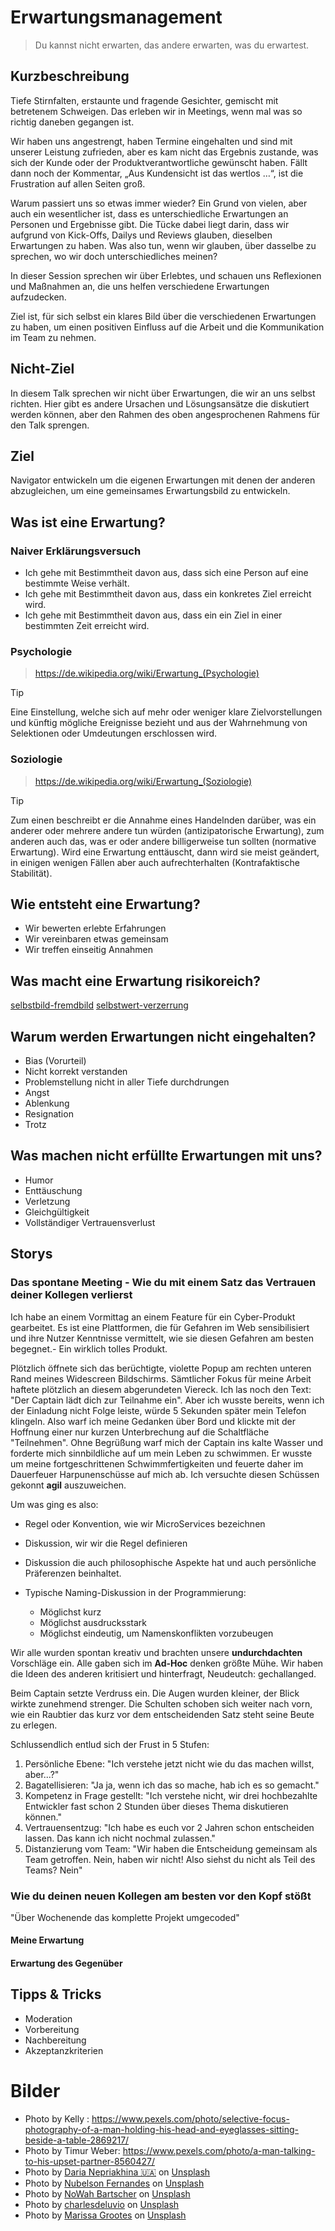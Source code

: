 # Erwartungsmanagement

> Du kannst nicht erwarten, das andere erwarten, was du erwartest.

## Kurzbeschreibung

Tiefe Stirnfalten, erstaunte und fragende Gesichter, gemischt mit betretenem Schweigen.
Das erleben wir in Meetings, wenn mal was so richtig daneben gegangen ist.

Wir haben uns angestrengt, haben Termine eingehalten und sind mit unserer Leistung zufrieden, aber es kam nicht das Ergebnis zustande, was sich der Kunde oder der Produktverantwortliche gewünscht haben.
Fällt dann noch der Kommentar, „Aus Kundensicht ist das wertlos …“, ist die Frustration auf allen Seiten groß.

Warum passiert uns so etwas immer wieder?
Ein Grund von vielen, aber auch ein wesentlicher ist, dass es unterschiedliche Erwartungen an Personen und Ergebnisse gibt.
Die Tücke dabei liegt darin, dass wir aufgrund von Kick-Offs, Dailys und Reviews glauben, dieselben Erwartungen zu haben.
Was also tun, wenn wir glauben, über dasselbe zu sprechen, wo wir doch unterschiedliches meinen?

In dieser Session sprechen wir über Erlebtes, und schauen uns Reflexionen und Maßnahmen an, die uns helfen verschiedene Erwartungen aufzudecken.

Ziel ist, für sich selbst ein klares Bild über die verschiedenen Erwartungen zu haben, um einen positiven Einfluss auf die Arbeit und die Kommunikation im Team zu nehmen.

## Nicht-Ziel

In diesem Talk sprechen wir nicht über Erwartungen, die wir an uns selbst richten.
Hier gibt es andere Ursachen und Lösungsansätze die diskutiert werden können, aber den
Rahmen des oben angesprochenen Rahmens für den Talk sprengen.

## Ziel

Navigator entwickeln um die eigenen Erwartungen mit denen der anderen abzugleichen, um eine gemeinsames Erwartungsbild zu entwickeln.

## Was ist eine Erwartung?

### Naiver Erklärungsversuch

- Ich gehe mit Bestimmtheit davon aus, dass sich eine Person auf eine bestimmte Weise verhält.
- Ich gehe mit Bestimmtheit davon aus, dass ein konkretes Ziel erreicht wird.
- Ich gehe mit Bestimmtheit davon aus, dass ein ein Ziel in einer bestimmten Zeit erreicht wird.

### Psychologie

> https://de.wikipedia.org/wiki/Erwartung_(Psychologie)

> [!TIP]
> Eine Einstellung, welche sich auf mehr oder weniger klare Zielvorstellungen und künftig mögliche Ereignisse bezieht und aus der Wahrnehmung von Selektionen oder Umdeutungen erschlossen wird.

### Soziologie

> https://de.wikipedia.org/wiki/Erwartung_(Soziologie)

> [!TIP]
> Zum einen beschreibt er die Annahme eines Handelnden darüber, was ein anderer oder mehrere andere tun würden (antizipatorische Erwartung), zum anderen auch das, was er oder andere billigerweise tun sollten (normative Erwartung).
> Wird eine Erwartung enttäuscht, dann wird sie meist geändert, in einigen wenigen Fällen aber auch aufrechterhalten (Kontrafaktische Stabilität).

## Wie entsteht eine Erwartung?

- Wir bewerten erlebte Erfahrungen
- Wir vereinbaren etwas gemeinsam
- Wir treffen einseitig Annahmen

## Was macht eine Erwartung risikoreich?

[selbstbild-fremdbild]
[selbstwert-verzerrung]

## Warum werden Erwartungen nicht eingehalten?

- Bias (Vorurteil)
- Nicht korrekt verstanden
- Problemstellung nicht in aller Tiefe durchdrungen
- Angst
- Ablenkung
- Resignation
- Trotz

## Was machen nicht erfüllte Erwartungen mit uns?

- Humor
- Enttäuschung
- Verletzung
- Gleichgültigkeit
- Vollständiger Vertrauensverlust

## Storys

### Das spontane Meeting - Wie du mit einem Satz das Vertrauen deiner Kollegen verlierst

Ich habe an einem Vormittag an einem Feature für ein Cyber-Produkt gearbeitet.
Es ist eine Plattformen, die für Gefahren im Web sensibilisiert und ihre Nutzer Kenntnisse
vermittelt, wie sie diesen Gefahren am besten begegnet.- Ein wirklich tolles Produkt.

Plötzlich öffnete sich das berüchtigte, violette Popup am rechten unteren Rand meines Widescreen
Bildschirms.
Sämtlicher Fokus für meine Arbeit haftete plötzlich an diesem abgerundeten Viereck.
Ich las noch den Text: "Der Captain lädt dich zur Teilnahme ein".
Aber ich wusste bereits, wenn ich der Einladung nicht Folge leiste, würde 5 Sekunden später mein
Telefon klingeln.
Also warf ich meine Gedanken über Bord und klickte mit der Hoffnung einer nur kurzen Unterbrechung
auf die Schaltfläche "Teilnehmen".
Ohne Begrüßung warf mich der Captain ins kalte Wasser und forderte mich sinnbildliche auf um mein
Leben zu schwimmen.
Er wusste um meine fortgeschrittenen Schwimmfertigkeiten und feuerte daher im Dauerfeuer Harpunenschüsse auf mich ab.
Ich versuchte diesen Schüssen gekonnt **agil** auszuweichen.

Um was ging es also:

- Regel oder Konvention, wie wir MicroServices bezeichnen
- Diskussion, wir wir die Regel definieren
- Diskussion die auch philosophische Aspekte hat und auch persönliche Präferenzen beinhaltet.
- Typische Naming-Diskussion in der Programmierung:

  - Möglichst kurz
  - Möglichst ausdrucksstark
  - Möglichst eindeutig, um Namenskonflikten vorzubeugen

Wir alle wurden spontan kreativ und brachten unsere **undurchdachten** Vorschläge ein.
Alle gaben sich im **Ad-Hoc** denken größte Mühe.
Wir haben die Ideen des anderen kritisiert und hinterfragt, Neudeutch: gechallanged.

Beim Captain setzte Verdruss ein. Die Augen wurden kleiner, der Blick wirkte zunehmend strenger.
Die Schulten schoben sich weiter nach vorn, wie ein Raubtier das kurz vor dem entscheidenden Satz steht seine Beute zu erlegen.

Schlussendlich entlud sich der Frust in 5 Stufen:

1. Persönliche Ebene: "Ich verstehe jetzt nicht wie du das machen willst, aber...?"
1. Bagatellisieren: "Ja ja, wenn ich das so mache, hab ich es so gemacht."
1. Kompetenz in Frage gestellt: "Ich verstehe nicht, wir drei hochbezahlte Entwickler fast schon 2 Stunden über dieses Thema diskutieren können."
1. Vertrauensentzug: "Ich habe es euch vor 2 Jahren schon entscheiden lassen. Das kann ich nicht nochmal zulassen."
1. Distanzierung vom Team: "Wir haben die Entscheidung gemeinsam als Team getroffen. Nein, haben wir nicht! Also siehst du nicht als Teil des Teams? Nein"

### Wie du deinen neuen Kollegen am besten vor den Kopf stößt

"Über Wochenende das komplette Projekt umgecoded"

#### Meine Erwartung

#### Erwartung des Gegenüber

## Tipps & Tricks

- Moderation
- Vorbereitung
- Nachbereitung
- Akzeptanzkriterien

[selbstbild-fremdbild]: [https://www.psychologie-coaching.com/wissen-psychologie/selbstbild-fremdbild-feedback/]
[selbstwert-verzerrung]: [https://www.psychologie-coaching.com/wissen/selbstwertdienliche-verzerrung/]

# Bilder

- Photo by Kelly : https://www.pexels.com/photo/selective-focus-photography-of-a-man-holding-his-head-and-eyeglasses-sitting-beside-a-table-2869217/
- Photo by Timur Weber: https://www.pexels.com/photo/a-man-talking-to-his-upset-partner-8560427/
- Photo by <a href="https://unsplash.com/@epicantus?utm_content=creditCopyText&utm_medium=referral&utm_source=unsplash">Daria Nepriakhina 🇺🇦</a> on <a href="https://unsplash.com/photos/brown-and-black-bridge-near-trees-tH7eYi6p23s?utm_content=creditCopyText&utm_medium=referral&utm_source=unsplash">Unsplash</a>
- Photo by <a href="https://unsplash.com/@nublson?utm_content=creditCopyText&utm_medium=referral&utm_source=unsplash">Nubelson Fernandes</a> on <a href="https://unsplash.com/photos/man-in-black-t-shirt-sitting-on-white-chair-tAJYoec13xk?utm_content=creditCopyText&utm_medium=referral&utm_source=unsplash">Unsplash</a>
- Photo by <a href="https://unsplash.com/@nowah?utm_content=creditCopyText&utm_medium=referral&utm_source=unsplash">NoWah Bartscher</a> on <a href="https://unsplash.com/photos/woman-in-white-and-black-floral-shirt-holding-white-and-pink-hair-brush-MU7AuV9197w?utm_content=creditCopyText&utm_medium=referral&utm_source=unsplash">Unsplash</a>
- Photo by <a href="https://unsplash.com/@charlesdeluvio?utm_content=creditCopyText&utm_medium=referral&utm_source=unsplash">charlesdeluvio</a> on <a href="https://unsplash.com/photos/man-using-macbook-Lks7vei-eAg?utm_content=creditCopyText&utm_medium=referral&utm_source=unsplash">Unsplash</a>
- Photo by <a href="https://unsplash.com/@marissacristina?utm_content=creditCopyText&utm_medium=referral&utm_source=unsplash">Marissa Grootes</a> on <a href="https://unsplash.com/photos/woman-writing-using-pen-N9uOrBICcjY?utm_content=creditCopyText&utm_medium=referral&utm_source=unsplash">Unsplash</a>
